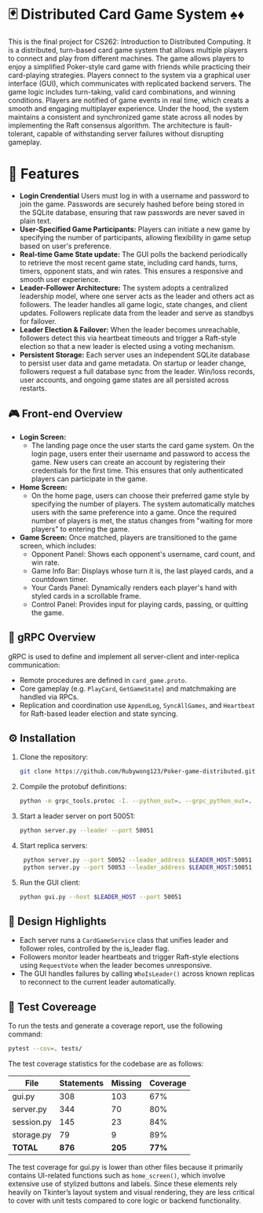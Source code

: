 # 🃏 Distributed Card Game System ♠️♦️
This is the final project for CS262: Introduction to Distributed Computing. It is a distributed, turn-based card game system that allows multiple players to connect and play from different machines. The game allows players to enjoy a simplified Poker-style card game with friends while practicing their card-playing strategies. Players connect to the system via a graphical user interface (GUI), which communicates with replicated backend servers. The game logic includes turn-taking, valid card combinations, and winning conditions. Players are notified of game events in real time, which creats a smooth and engaging multiplayer experience. Under the hood, the system maintains a consistent and synchronized game state across all nodes by implementing the Raft consensus algorithm. The architecture is fault-tolerant, capable of withstanding server failures without disrupting gameplay. 

# 🎯 Features

- **Login Crendential** Users must log in with a username and password to join the game. Passwords are securely hashed before being stored in the SQLite database, ensuring that raw passwords are never saved in plain text.
- **User-Specified Game Participants:** Players can initiate a new game by specifying the number of participants, allowing flexibility in game setup based on user's preference.
- **Real-time Game State update:** The GUI polls the backend periodically to retrieve the most recent game state, including card hands, turns, timers, opponent stats, and win rates. This ensures a responsive and smooth user experience.
- **Leader-Follower Architecture:** The system adopts a centralized leadership model, where one server acts as the leader and others act as followers. The leader handles all game logic, state changes, and client updates. Followers replicate data from the leader and serve as standbys for failover. 
- **Leader Election & Failover:** When the leader becomes unreachable, followers detect this via heartbeat timeouts and trigger a Raft-style election so that a new leader is elected using a voting mechanism.
- **Persistent Storage:** Each server uses an independent SQLite database to persist user data and game metadata. On startup or leader change, followers request a full database sync from the leader. Win/loss records, user accounts, and ongoing game states are all persisted across restarts.

## 🎮 Front-end Overview
- **Login Screen:** 
    - The landing page once the user starts the card game system. On the login page, users enter their username and password to access the game. New users can create an account by registering their credentials for the first time. This ensures that only authenticated players can participate in the game. 
- **Home Screen:** 
    - On the home page, users can choose their preferred game style by specifying the number of players. The system automatically matches users with the same preference into a game. Once the required number of players is met, the status changes from "waiting for more players" to entering the game.
- **Game Screen:** Once matched, players are transitioned to the game screen, which includes:
    - Opponent Panel: Shows each opponent's username, card count, and win rate.
    - Game Info Bar: Displays whose turn it is, the last played cards, and a countdown timer.
    - Your Cards Panel: Dynamically renders each player's hand with styled cards in a scrollable frame.
    - Control Panel: Provides input for playing cards, passing, or quitting the game.

## 📡 gRPC Overview

gRPC is used to define and implement all server-client and inter-replica communication:
- Remote procedures are defined in `card_game.proto`.
- Core gameplay (e.g. `PlayCard`, `GetGameState`) and matchmaking are handled via RPCs.
- Replication and coordination use `AppendLog`, `SyncAllGames`, and `Heartbeat` for Raft-based leader election and state syncing.

## ⚙️ Installation

1. Clone the repository:
   ```bash
   git clone https://github.com/Rubywong123/Poker-game-distributed.git
   ```
2. Compile the protobuf definitions:
   ```bash
   python -m grpc_tools.protoc -I. --python_out=. --grpc_python_out=. chat.proto
   ```
3. Start a leader server on port 50051:
   ```bash
   python server.py --leader --port 50051
   ```
4. Start replica servers:
   ```bash
    python server.py --port 50052 --leader_address $LEADER_HOST:50051
    python server.py --port 50053 --leader_address $LEADER_HOST:50051
   ```
5. Run the GUI client:
   ```bash
   python gui.py --host $LEADER_HOST --port 50051
   ```


## 🎨 Design Highlights
- Each server runs a `CardGameService` class that unifies leader and follower roles, controlled by the is_leader flag.
- Followers monitor leader heartbeats and trigger Raft-style elections using `RequestVote` when the leader becomes unresponsive.
- The GUI handles failures by calling `WhoIsLeader()` across known replicas to reconnect to the current leader automatically.


## 📝 Test Covereage

To run the tests and generate a coverage report, use the following command:

```bash
pytest --cov=. tests/
```

The test coverage statistics for the codebase are as follows:

| File              | Statements | Missing | Coverage |
|------------------|------------|----------|------------|
| gui.py           | 308        | 103      | 67%        |
| server.py        | 344        | 70       | 80%        |
| session.py       | 145        | 23       | 84%        |
| storage.py       | 79         | 9        | 89%        |
| **TOTAL**        | **876**    | **205**   | **77%**    |

The test coverage for gui.py is lower than other files because it primarily contains UI-related functions such as `home_screen()`, which involve extensive use of stylized buttons and labels. Since these elements rely heavily on Tkinter’s layout system and visual rendering, they are less critical to cover with unit tests compared to core logic or backend functionality.

